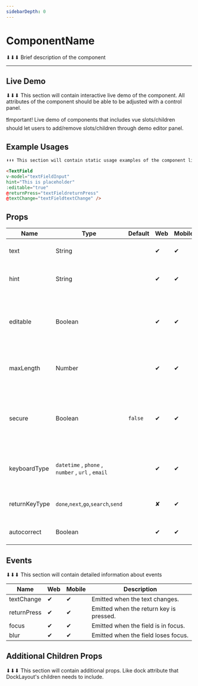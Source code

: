 ```yaml
---
sidebarDepth: 0
---
```


# ComponentName
⬇⬇⬇ Brief description of the component

---

## Live Demo
⬇⬇⬇ This section will contain interactive live demo of the component.
All attributes of the component should be able to be adjusted with a control panel.

❗️Important! Live demo of components that includes vue slots/children should let users to add/remove slots/children through demo editor panel. 

<DocExampleBox :liveDemoMode="true">
  <TextFieldLiveDemo />
</DocExampleBox>


## Example Usages
<DocExampleBox>

```html
⬇⬇⬇ This section will contain static usage examples of the component like following 

<TextField
v-model="textFieldInput"
hint="This is placeholder"
:editable="true"
@returnPress="textFieldreturnPress"
@textChange="textFieldtextChange" />
```

  <TextFieldDoc />
</DocExampleBox>


## Props

| Name          | Type                                              | Default | Web | Mobile | Description |
| ------------- | ------------------------------------------------- | ------- | --- | ------ | ----------- |
| text          | String                                            |         | ✔   | ✔      | Gets or sets the value of the field.  |
| hint          | String                                            |         | ✔   | ✔      | Gets or sets the placeholder text. |
| editable      | Boolean                                           |         | ✔   | ✔      | When true, indicates that the user can edit the value of the field. |
| maxLength     | Number                                            |         | ✔   | ✔      | Limits input to the spcified number of characters. |
| secure        | Boolean                                           | `false` | ✔   | ✔      | Hides the entered text when true. Use this property to create password input fields. |
| keyboardType  | `datetime` , `phone` , `number` , `url` , `email` |         | ✔   | ✔      | Shows a custom keyboard for easier text input. |
| returnKeyType | `done`,`next`,`go`,`search`,`send`                |         | ✘   | ✔      | Gets or sets the label of the return key. |
| autocorrect   | Boolean                                           |         | ✔   | ✔      | Enables or disables autocorrect. |

## Events
⬇⬇⬇ This section will contain detailed information about events 

| Name        | Web | Mobile | Description |
| ----------- | --- | ------ | ----------- |
| textChange  | ✔   | ✔      | Emitted when the text changes. |
| returnPress | ✔   | ✔      | Emitted when the return key is pressed. |
| focus       | ✔   | ✔      | Emitted when the field is in focus. |
| blur        | ✔   | ✔      | Emitted when the field loses focus. |

## Additional Children Props
⬇⬇⬇ This section will contain additional props. Like dock attribute that DockLayout's children needs to include.
